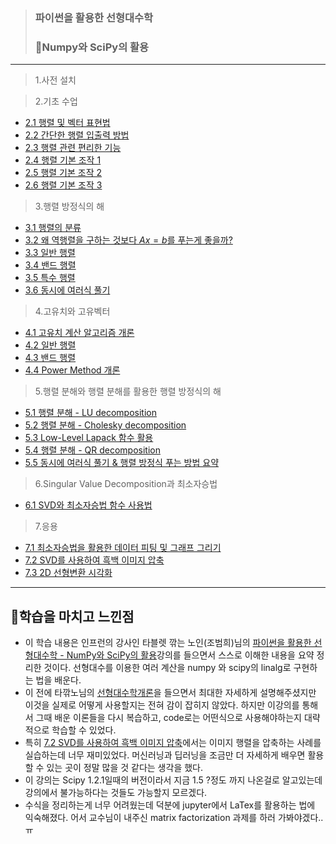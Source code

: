 > ### 파이썬을 활용한 선형대수학 
> ### 📌Numpy와 SciPy의 활용


----------------------------------

>1.사전 설치

>2.기초 수업

* [2.1 행렬 및 벡터 표현법](https://github.com/kkyuhun94/TIL/blob/master/LinearAlgebra_withPython/2.1_chapter.ipynb)
* [2.2 간단한 행렬 입출력 방법](https://github.com/kkyuhun94/TIL/blob/master/LinearAlgebra_withPython/2.2_chapter.ipynb)
* [2.3 행렬 관련 편리한 기능](https://github.com/kkyuhun94/TIL/blob/master/LinearAlgebra_withPython/2.3_chapter.ipynb)
* [2.4 행렬 기본 조작 1](https://github.com/kkyuhun94/TIL/blob/master/LinearAlgebra_withPython/2.4_chapter.ipynb)
* [2.5 행렬 기본 조작 2](https://github.com/kkyuhun94/TIL/blob/master/LinearAlgebra_withPython/2.5_chapter.ipynb)
* [2.6 행렬 기본 조작 3](https://github.com/kkyuhun94/TIL/blob/master/LinearAlgebra_withPython/2.6_chapter.ipynb)

>3.행렬 방정식의 해
    
* [3.1 행렬의 분류](https://github.com/kkyuhun94/TIL/blob/master/LinearAlgebra_withPython/3.1_chapter.ipynb)
* [3.2 왜 역행렬을 구하는 것보다 $Ax=b$를 푸는게 좋을까?](https://github.com/kkyuhun94/TIL/blob/master/LinearAlgebra_withPython/3.2_chapter.ipynb)
* [3.3 일반 행렬](https://github.com/kkyuhun94/TIL/blob/master/LinearAlgebra_withPython/3.3_chapter.ipynb)
* [3.4 밴드 행렬](https://github.com/kkyuhun94/TIL/blob/master/LinearAlgebra_withPython/3.4_chapter.ipynb)
* [3.5 특수 행렬](https://github.com/kkyuhun94/TIL/blob/master/LinearAlgebra_withPython/3.5_chapter.ipynb)
* [3.6 동시에 여러식 풀기](https://github.com/kkyuhun94/TIL/blob/master/LinearAlgebra_withPython/3.6_chapter.ipynb)          

>4.고유치와 고유벡터
    
* [4.1 고유치 계산 알고리즘 개론](https://github.com/kkyuhun94/TIL/blob/master/LinearAlgebra_withPython/4.1_chapter.ipynb)
* [4.2 일반 행렬](https://github.com/kkyuhun94/TIL/blob/master/LinearAlgebra_withPython/4.2_chapter.ipynb)
* [4.3 밴드 행렬](https://github.com/kkyuhun94/TIL/blob/master/LinearAlgebra_withPython/4.3_chapter.ipynb)
* [4.4 Power Method 개론](https://github.com/kkyuhun94/TIL/blob/master/LinearAlgebra_withPython/4.4_chapter.ipynb)        

>5.행렬 분해와 행렬 분해를 활용한 행렬 방정식의 해
    
* [5.1 행렬 분해 - LU decomposition](https://github.com/kkyuhun94/TIL/blob/master/LinearAlgebra_withPython/chapter2.ipynb)
* [5.2 행렬 분해 - Cholesky decomposition](https://github.com/kkyuhun94/TIL/blob/master/LinearAlgebra_withPython/chapter2.ipynb)
* [5.3 Low-Level Lapack 함수 활용](https://github.com/kkyuhun94/TIL/blob/master/LinearAlgebra_withPython/chapter2.ipynb)
* [5.4 행렬 분해 - QR decomposition](https://github.com/kkyuhun94/TIL/blob/master/LinearAlgebra_withPython/chapter2.ipynb)
* [5.5 동시에 여러식 풀기 & 행렬 방정식 푸는 방법 요약](https://github.com/kkyuhun94/TIL/blob/master/LinearAlgebra_withPython/chapter2.ipynb)         

>6.Singular Value Decomposition과 최소자승법
    
* [6.1 SVD와 최소자승법 함수 사용법](https://github.com/kkyuhun94/TIL/blob/master/LinearAlgebra_withPython/chapter2.ipynb)

>7.응용
    
* [7.1 최소자승법을 활용한 데이터 피팅 및 그래프 그리기](https://github.com/kkyuhun94/TIL/blob/master/LinearAlgebra_withPython/chapter2.ipynb)
* [7.2 SVD를 사용하여 흑백 이미지 압축](https://github.com/kkyuhun94/TIL/blob/master/LinearAlgebra_withPython/chapter2.ipynb)
* [7.3 2D 선형변환 시각화](https://github.com/kkyuhun94/TIL/blob/master/LinearAlgebra_withPython/chapter2.ipynb)
     
---------------------------------

## 🤯학습을 마치고 느낀점

* 이 학습 내용은 인프런의 강사인 타블렛 깎는 노인(조범희)님의 [파이썬을 활용한 선형대수학 - NumPy와 SciPy의 활용](https://www.inflearn.com/course/%EC%84%A0%ED%98%95%EB%8C%80%EC%88%98%ED%95%99/dashboard)강의를 들으면서 스스로 이해한 내용을 요약 정리한 것이다. 선형대수를 이용한 여러 계산을 numpy 와 scipy의 linalg로 구현하는 법을 배운다.
* 이 전에 타깎노님의 [선형대수학개론](https://www.inflearn.com/course/%EC%84%A0%ED%98%95%EB%8C%80%EC%88%98%ED%95%99%EA%B0%9C%EB%A1%A0/dashboard)을 들으면서 최대한 자세하게 설명해주셨지만 이것을 실제로 어떻게 사용할지는 전혀 감이 잡히지 않았다.
하지만 이강의를 통해서 그때 배운 이론들을 다시 복습하고, code로는 어떤식으로 사용해야하는지 대략적으로 학습할 수 있었다. 
* 특히 [7.2 SVD를 사용하여 흑백 이미지 압축](https://github.com/kkyuhun94/TIL/blob/master/LinearAlgebra_withPython/chapter2.ipynb)에서는 이미지 행렬을 압축하는 사례를 실습하는데 너무 재미있었다. 머신러닝과 딥러닝을 조금만 더 자세하게 배우면 활용할 수 있는 곳이 정말 많을 것 같다는 생각을 했다.
* 이 강의는 Scipy 1.2.1일때의 버전이라서 지금 1.5 ?정도 까지 나온걸로 알고있는데 강의에서 불가능하다는 것들도 가능할지 모르겠다.
* 수식을 정리하는게 너무 어려웠는데 덕분에 jupyter에서 LaTex를 활용하는 법에 익숙해졌다. 어서 교수님이 내주신 matrix factorization 과제를 하러 가봐야겠다..ㅠ


